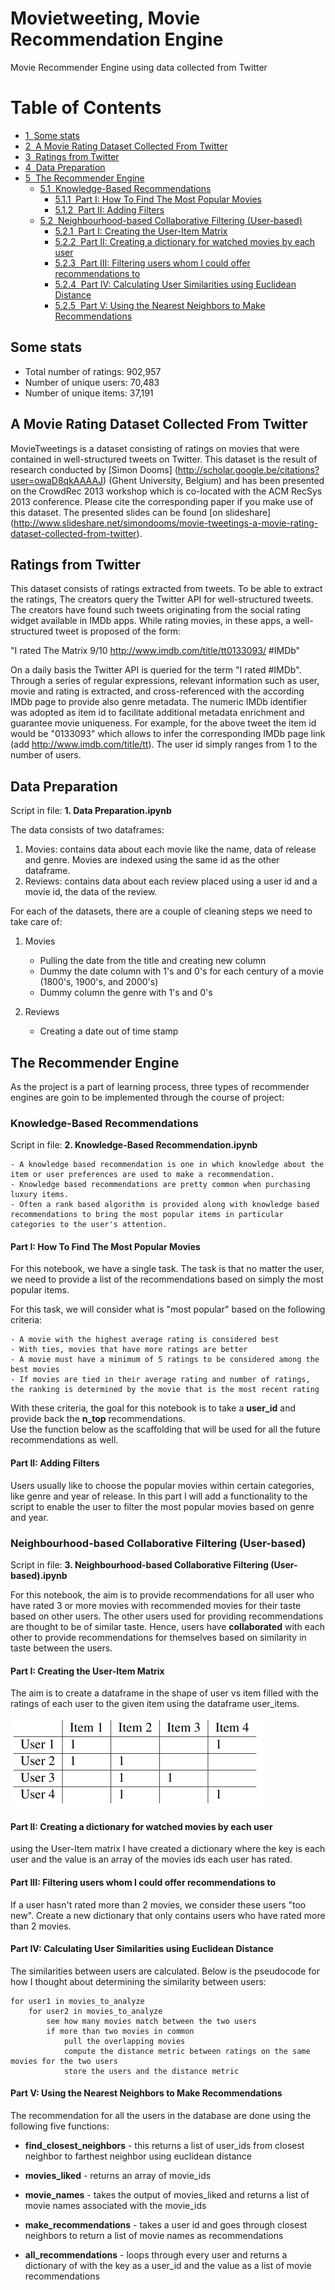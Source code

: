 # Movietweeting, Movie Recommendation Engine
Movie Recommender Engine using data collected from Twitter

<h1>Table of Contents<span class="tocSkip"></span></h1>
<div class="toc"><ul class="toc-item"><li><span><a href="#Some-stats" data-toc-modified-id="Some-stats-1"><span class="toc-item-num">1&nbsp;&nbsp;</span>Some stats</a></span></li><li><span><a href="#A-Movie-Rating-Dataset-Collected-From-Twitter" data-toc-modified-id="A-Movie-Rating-Dataset-Collected-From-Twitter-2"><span class="toc-item-num">2&nbsp;&nbsp;</span>A Movie Rating Dataset Collected From Twitter</a></span></li><li><span><a href="#Ratings-from-Twitter" data-toc-modified-id="Ratings-from-Twitter-3"><span class="toc-item-num">3&nbsp;&nbsp;</span>Ratings from Twitter</a></span></li><li><span><a href="#Data-Preparation" data-toc-modified-id="Data-Preparation-4"><span class="toc-item-num">4&nbsp;&nbsp;</span>Data Preparation</a></span></li><li><span><a href="#The-Recommender-Engine" data-toc-modified-id="The-Recommender-Engine-5"><span class="toc-item-num">5&nbsp;&nbsp;</span>The Recommender Engine</a></span><ul class="toc-item"><li><span><a href="#Knowledge-Based-Recommendations" data-toc-modified-id="Knowledge-Based-Recommendations-5.1"><span class="toc-item-num">5.1&nbsp;&nbsp;</span>Knowledge-Based Recommendations</a></span><ul class="toc-item"><li><span><a href="#Part-I:-How-To-Find-The-Most-Popular-Movies" data-toc-modified-id="Part-I:-How-To-Find-The-Most-Popular-Movies-5.1.1"><span class="toc-item-num">5.1.1&nbsp;&nbsp;</span>Part I: How To Find The Most Popular Movies</a></span></li><li><span><a href="#Part-II:-Adding-Filters" data-toc-modified-id="Part-II:-Adding-Filters-5.1.2"><span class="toc-item-num">5.1.2&nbsp;&nbsp;</span>Part II: Adding Filters</a></span></li></ul></li><li><span><a href="#Neighbourhood-based-Collaborative-Filtering-(User-based)" data-toc-modified-id="Neighbourhood-based-Collaborative-Filtering-(User-based)-5.2"><span class="toc-item-num">5.2&nbsp;&nbsp;</span>Neighbourhood-based Collaborative Filtering (User-based)</a></span><ul class="toc-item"><li><span><a href="#Part-I:-Creating-the-User-Item-Matrix" data-toc-modified-id="Part-I:-Creating-the-User-Item-Matrix-5.2.1"><span class="toc-item-num">5.2.1&nbsp;&nbsp;</span>Part I: Creating the User-Item Matrix</a></span></li><li><span><a href="#Part-II:-Creating-a-dictionary-for-watched-movies-by-each-user" data-toc-modified-id="Part-II:-Creating-a-dictionary-for-watched-movies-by-each-user-5.2.2"><span class="toc-item-num">5.2.2&nbsp;&nbsp;</span>Part II: Creating a dictionary for watched movies by each user</a></span></li><li><span><a href="#Part-III:-Filtering-users-whom-I-could-offer-recommendations-to" data-toc-modified-id="Part-III:-Filtering-users-whom-I-could-offer-recommendations-to-5.2.3"><span class="toc-item-num">5.2.3&nbsp;&nbsp;</span>Part III: Filtering users whom I could offer recommendations to</a></span></li><li><span><a href="#Part-IV:-Calculating-User-Similarities-using-Euclidean-Distance" data-toc-modified-id="Part-IV:-Calculating-User-Similarities-using-Euclidean-Distance-5.2.4"><span class="toc-item-num">5.2.4&nbsp;&nbsp;</span>Part IV: Calculating User Similarities using Euclidean Distance</a></span></li><li><span><a href="#Part-V:-Using-the-Nearest-Neighbors-to-Make-Recommendations" data-toc-modified-id="Part-V:-Using-the-Nearest-Neighbors-to-Make-Recommendations-5.2.5"><span class="toc-item-num">5.2.5&nbsp;&nbsp;</span>Part V: Using the Nearest Neighbors to Make Recommendations</a></span></li></ul></li></ul></li></ul></div>

## Some stats

- Total number of ratings: 	902,957
- Number of unique users: 	70,483
- Number of unique items: 	37,191

## A Movie Rating Dataset Collected From Twitter

MovieTweetings is a dataset consisting of ratings on movies that were contained in well-structured tweets on Twitter. This dataset is the result of research conducted by [Simon Dooms] (http://scholar.google.be/citations?user=owaD8qkAAAAJ) (Ghent University, Belgium) and has been presented on the CrowdRec 2013 workshop which is co-located with the ACM RecSys 2013 conference. Please cite the corresponding paper if you make use of this dataset. The presented slides can be found [on slideshare] (http://www.slideshare.net/simondooms/movie-tweetings-a-movie-rating-dataset-collected-from-twitter).

## Ratings from Twitter

This dataset consists of ratings extracted from tweets. To be able to extract the ratings, The creators query the Twitter API for well-structured tweets. The creators have found such tweets originating from the social rating widget available in IMDb apps. While rating movies, in these apps, a well-structured tweet is proposed of the form:

"I rated The Matrix 9/10 http://www.imdb.com/title/tt0133093/ #IMDb"

On a daily basis the Twitter API is queried for the term "I rated #IMDb". Through a series of regular expressions, relevant information such as user, movie and rating is extracted, and cross-referenced with the according IMDb page to provide also genre metadata. The numeric IMDb identifier was adopted as item id to facilitate additional metadata enrichment and guarantee movie uniqueness. For example, for the above tweet the item id would be "0133093" which allows to infer the corresponding IMDb page link (add http://www.imdb.com/title/tt). The user id simply ranges from 1 to the number of users.

## Data Preparation

Script in file: **1. Data Preparation.ipynb** 

The data consists of two dataframes: 
1. Movies: contains data about each movie like the name, data of release and genre. Movies are indexed using the same id as the other dataframe.
2. Reviews: contains data about each review placed using a user id and a movie id, the data of the review.

For each of the datasets, there are a couple of cleaning steps we need to take care of:

1. Movies
    * Pulling the date from the title and creating new column
    * Dummy the date column with 1's and 0's for each century of a movie (1800's, 1900's, and 2000's)
    * Dummy column the genre with 1's and 0's


2. Reviews
    * Creating a date out of time stamp

   
## The Recommender Engine

As the project is a part of learning process, three types of recommender engines are goin to be implemented through the course of project:

   
### Knowledge-Based Recommendations

Script in file: **2. Knowledge-Based Recommendation.ipynb** 

    - A knowledge based recommendation is one in which knowledge about the item or user preferences are used to make a recommendation.
    - Knowledge based recommendations are pretty common when purchasing luxury items. 
    - Often a rank based algorithm is provided along with knowledge based recommendations to bring the most popular items in particular categories to the user's attention.

#### Part I: How To Find The Most Popular Movies

For this notebook, we have a single task.  The task is that no matter the user, we need to provide a list of the recommendations based on simply the most popular items.

For this task, we will consider what is "most popular" based on the following criteria:

    - A movie with the highest average rating is considered best
    - With ties, movies that have more ratings are better
    - A movie must have a minimum of 5 ratings to be considered among the best movies
    - If movies are tied in their average rating and number of ratings, the ranking is determined by the movie that is the most recent rating

With these criteria, the goal for this notebook is to take a **user_id** and provide back the **n_top** recommendations.  
Use the function below as the scaffolding that will be used for all the future recommendations as well.

#### Part II: Adding Filters

Users usually like to choose the popular movies within certain categories, like genre and year of release. In this part 
I will add a functionality to the script to enable the user to filter the most popular movies based on genre and year. 

### Neighbourhood-based Collaborative Filtering (User-based)

Script in file: **3. Neighbourhood-based Collaborative Filtering (User-based).ipynb** 

For this notebook,  the aim is to provide recommendations for all user who have rated 3 or more movies with recommended 
movies for their taste based on other users. The other users used for providing recommendations are thought to be of 
similar taste. Hence, users have **collaborated** with each other to provide recommendations for themselves based on
similarity in taste between the users. 

#### Part I: Creating the User-Item Matrix

The aim is to create a dataframe in the shape of user vs item filled with the ratings of each user to the given item 
using the dataframe user_items.

![alt text](images/userxitem.png "User Item Matrix")

#### Part II: Creating a dictionary for watched movies by each user

using the User-Item matrix I have created a dictionary where the key is each user and the value is an array of the 
movies ids each user has rated.

#### Part III: Filtering users whom I could offer recommendations to

If a user hasn't rated more than 2 movies, we consider these users "too new". Create a new dictionary that only 
contains users who have rated more than 2 movies.

#### Part IV: Calculating User Similarities using Euclidean Distance

The similarities between users are calculated. Below is the pseudocode for how I thought about determining the similarity between users:

```
for user1 in movies_to_analyze
    for user2 in movies_to_analyze
        see how many movies match between the two users
        if more than two movies in common
            pull the overlapping movies
            compute the distance metric between ratings on the same movies for the two users
            store the users and the distance metric
```

#### Part V: Using the Nearest Neighbors to Make Recommendations

The recommendation for all the users in the database are done using the following five functions:

* **find_closest_neighbors** - this returns a list of user_ids from closest neighbor to farthest neighbor using euclidean distance


* **movies_liked** - returns an array of movie_ids


* **movie_names** - takes the output of movies_liked and returns a list of movie names associated with the movie_ids


* **make_recommendations** - takes a user id and goes through closest neighbors to return a list of movie names as recommendations


* **all_recommendations** - loops through every user and returns a dictionary of with the key as a user_id and the value as a list of movie recommendations